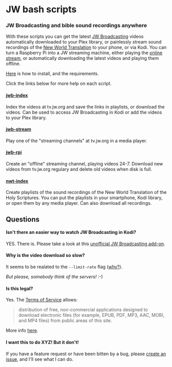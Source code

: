 # JW bash scripts

### JW Broadcasting and bible sound recordings anywhere

With these scripts you can get the latest [JW Broadcasting](http://tv.jw.org/) videos automatically downloaded to your Plex library, or painlessly stream sound recordings of the [New World Translation](https://www.jw.org/en/publications/bible/nwt/books/) to your phone, or via Kodi. You can turn a Raspberry Pi into a JW streaming machine, either playing the [online stream](http://tv.jw.org/#en/live/StreamingOurStudio), or automatically downloading the latest videos and playing them offline.

[Here](https://github.com/allejok96/jw-scripts/wiki/Installation) is how to install, and the requirements.

Click the links below for more help on each script.

#### [jwb-index](https://github.com/allejok96/jw-scripts/wiki/jwb-index)

Index the videos at tv.jw.org and save the links in playlists, or download the videos. Can be used to access JW Broadcasting in Kodi or add the videos to your Plex library.

#### [jwb-stream](https://github.com/allejok96/jw-scripts/wiki/jwb-stream)

Play one of the "streaming channels" at tv.jw.org in a media player.

#### [jwb-rpi](https://github.com/allejok96/jw-scripts/wiki/jwb-rpi)

Create an "offline" streaming channel, playing videos 24-7. Download new videos from tv.jw.org regulary and delete old videos when disk is full.

#### [nwt-index](https://github.com/allejok96/jw-scripts/wiki/nwt-index)

Create playlists of the sound recordings of the New World Translation of the Holy Scriptures. You can put the playlists in your smartphone, Kodi library, or open them by any media player. Can also download all recordings.

## Questions

#### Isn't there an easier way to watch JW Broadcasting in Kodi?

YES. There is. Please take a look at this [unofficial JW Broadcasting add-on](http://ca0abinary.github.io/plugin.video.jwtv-unofficial/).

#### Why is the video download so slow?

It seems to be realated to the `--limit-rate` flag ([why?](https://github.com/allejok96/jw-scripts/wiki/How-it-works#batch-downloading)). 

*But please, somebody think of the servers!* :-)

#### Is this legal?

Yes. The [Terms of Service](http://www.jw.org/en/terms-of-use/) allows:

> distribution of free, non-commercial applications designed to download electronic files (for example, EPUB, PDF, MP3, AAC, MOBI, and MP4 files) from public areas of this site.

More info [here](https://github.com/allejok96/jw-scripts/wiki/How-it-works#is-it-legal).

#### I want this to do XYZ! But it don't!

If you have a feature request or have been bitten by a bug, please [create an issue](https://github.com/allejok96/jw-scripts/issues), and I'll see what I can do.
